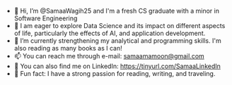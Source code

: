 - 👋 Hi, I’m @SamaaWagih25 and I'm a fresh CS graduate with a minor in Software Engineering
- 👀 I am eager to explore Data Science and its impact on different aspects of life, particularly the effects of AI, and application development. 
- 🌱 I’m currently strengthening my analytical and programming skills. I'm also reading as many books as I can!
- 📫 You can reach me through e-mail: samaamamoon@gmail.com
- 🔗 You can also find me on LinkedIn: https://tinyurl.com/SamaaLinkedIn
- 🩵 Fun fact: I have a strong passion for reading, writing, and traveling. 

<!---
SamaaWagih25/SamaaWagih25 is a ✨ special ✨ repository because its `README.md` (this file) appears on your GitHub profile.
You can click the Preview link to take a look at your changes.
--->
